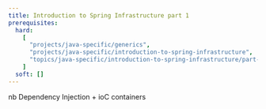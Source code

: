 ```yaml
---
title: Introduction to Spring Infrastructure part 1
prerequisites:
  hard:
    [
      "projects/java-specific/generics",
      "projects/java-specific/introduction-to-spring-infrastructure",
      "topics/java-specific/introduction-to-spring-infrastructure/part-1",
    ]
  soft: []
---
```


nb Dependency Injection + ioC containers
